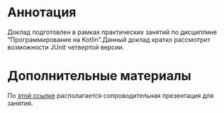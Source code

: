 # Аннотация
Доклад подготовлен в рамках практических занятий по дисциплине "Программирование на Kotlin".Данный доклад кратко рассмотрит возможности JUnit четвертой версии.

# Дополнительные материалы
По [этой ссылке](https://docs.google.com/presentation/d/1DyHs3B2xBKmI0ms-thC7lwAbyKtNl4oTKcWT_bpXuZ0/edit?usp=sharing) располагается сопроводительная презентация для занятия.